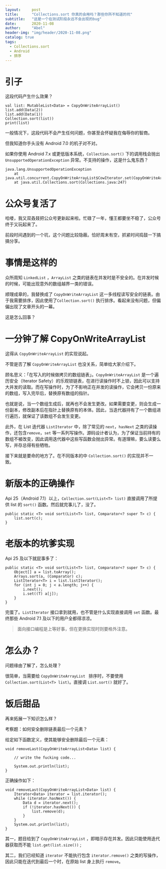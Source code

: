 ```yaml
---
layout:     post
title:      "Collections.sort 你真的会用吗？那些你所不知道的坑"
subtitle:   "这是一个在测试阶段永远不会出现的bug"
date:       2020-11-08
author:     "Abel"
header-img: "img/header/2020-11-08.png"
catalog: true
tags:
  - Collections.sort
  - Android
  - 排序
---
```


# 引子

这段代码产生什么效果？

```
val list: MutableList<Data> = CopyOnWriteArrayList()
list.add(Data(2))
list.add(Data(1))
Collection.sort(list))
print(list)
```

一般情况下，这段代码不会产生任何问题，你甚至会怀疑我在侮辱你的智商。

但我知道你手头没有 Android 7.0 的机子对不对。

如果你使用 Android 7.x 或更低版本系统，``Collection.sort()`` 下的调用栈会抛出 ``UnsupportedOperationException`` 异常。不支持的操作，这是什么鬼东西？

```
java.lang.UnsupportedOperationException
	at java.util.concurrent.CopyOnWriteArrayList$CowIterator.set(CopyOnWriteArrayList.java:818)
	at java.util.Collections.sort(Collections.java:247)
```

# 公众号复活了

哈喽，我又双叒叕把公众号更新起来啦。忙碌了一年，懂王都要坐不稳了，公众号终于又玩起来了。

前段时间遇到的一个坑，这个问题比较隐蔽。恰好周末有空，抓紧时间捣鼓一下搞搞分享。

# 事情是这样的

众所周知 ``LinkedList`` ，``ArrayList`` 之类的链表在并发时是不安全的。在并发时候的时候，可能出现意外的数组越界一类的错误。

顺理成章的，我替换成了 ``CopyOnWriteArrayList`` 这一多线程读写安全的链表。由于我需要排序，因此使用了``Collection.sort()`` 执行排序。看起来没有问题，但偏偏出现了文章开头的一幕。

这是怎么回事？

# 一分钟了解 CopyOnWriteArrayList

这得从 ``CopyOnWriteArrayList`` 的实现说起。

不管是否了解 ``CopyOnWriteArrayList`` 也没关系，简单给大家介绍下。

顾名思义：「在写入的时候做拷贝的数组链表」。``CopyOnWriteArrayList`` 是一个遍历安全（Iterator Safety）的乐观锁链表，在进行读操作时不上锁，因此可以支持大并发的读取。而在写操作时，为了不影响正在并发的读操作，它会拷贝一份原来的数组，写入完毕后，替换原有数组的指针。

也就是说，当一个数组生成后，就再也不会发生更改。如果需要变更，则会生成一份副本，修改副本后在指针上替换原有的本体。因此，当迭代器持有了一个数组进行遍历，就保证了该数组不会发生变更。

此外，在 List 迭代器 ``ListIterator`` 中，除了常见的 ``next``，``hasNext`` 之类的读操作，还包含``remove``，``set`` 等一系列写操作。源码设计者认为，为了保证当前持有的数组不被改变，因此调用迭代器中这些写函数会抛出异常。有道理嘛，要么读要么写，并存总得有些牺牲。

接下来就是要命的地方了。在不同版本的中 ``Collection.sort()`` 的实现并不一致。

# 新版本的正确操作

Api 25（Android 7.1）以上，``Collection.sort(List<T> list)`` 直接调用了所提供 list 的 ``sort()`` 函数。然后就完事儿了，没了。

```
public static <T> void sort(List<T> list, Comparator<? super T> c) {
    list.sort(c);
}
```

# 老版本的坑爹实现

Api 25 及以下就屁事多了：

```
public static <T> void sort(List<T> list, Comparator<? super T> c) {
    Object[] a = list.toArray();
    Arrays.sort(a, (Comparator) c);
    ListIterator<T> i = list.listIterator();
    for (int j = 0; j < a.length; j++) {
        i.next();
        i.set((T) a[j]);
    }
}
```

完蛋了。``ListIterator`` 接口拿到就用，也不管是什么实现直接调用 ``set`` 函数。最终那些 Android 7.1 及以下的用户全都得凉凉。

> 面向接口编程是上等好事，但在更换实现时则要格外注意。

# 怎么办？

问题缘由了解了，怎么处理？

很简单，当需要给 ``CopyOnWriteArrayList `` 排序时，不要使用 ``Collection.sort(List<T> list)``。直接调 ``List.sort()`` 就好了。

# 饭后甜品

再来拓展一下知识怎么样？

考察题：如何安全删除链表最后一个元素？

给定如下函数定义，使其能够安全删除最后一个元素：

```
void removeLast(CopyOnWriteArrayList<Data> list) {
    
    // write the fucking code...
    
    System.out.println(list);
}
```


正确操作如下：

```
void removeLast(CopyOnWriteArrayList<Data> list) {
    Iterator<Data> iterator = list.iterator();
    while (iterator.hasNext()) {
        Data d = iterator.next();
        if (!iterator.hasNext()) {
            list.remove(d);
        }
    }
    System.out.println(list);
}
```

其一，题目给到了 ``CopyOnWriteArrayList`` ，即暗示存在并发。因此只能使用迭代器获取而不能 ``list.get(list.size())`` ;

其二，我们已经知道 ``iterator`` 不能执行包含 ``iterator.remove()`` 之类的写操作，因此只能在迭代到最后一个时，在原始 list 身上执行 ``remove``。